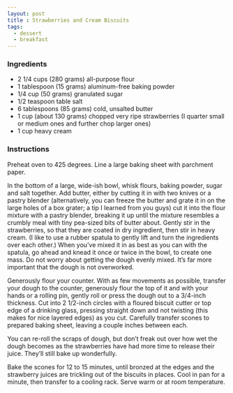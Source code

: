 ```yaml
---
layout: post
title : Strawberries and Cream Biscuits
tags: 
  - dessert
  - breakfast
---
```


### Ingredients

- 2 1/4 cups (280 grams) all-purpose flour
- 1 tablespoon (15 grams) aluminum-free baking powder
- 1/4 cup (50 grams) granulated sugar
- 1/2 teaspoon table salt
- 6 tablespoons (85 grams) cold, unsalted butter
- 1 cup (about 130 grams) chopped very ripe strawberries (I quarter small or medium ones and further chop larger ones)
- 1 cup heavy cream

### Instructions

Preheat oven to 425 degrees. Line a large baking sheet with parchment paper.

In the bottom of a large, wide-ish bowl, whisk flours, baking powder, sugar and salt together. Add butter, either by cutting it in with two knives or a pastry blender (alternatively, you can freeze the butter and grate it in on the large holes of a box grater; a tip I learned from you guys) cut it into the flour mixture with a pastry blender, breaking it up until the mixture resembles a crumbly meal with tiny pea-sized bits of butter about. Gently stir in the strawberries, so that they are coated in dry ingredient, then stir in heavy cream. (I like to use a rubber spatula to gently lift and turn the ingredients over each other.) When you’ve mixed it in as best as you can with the spatula, go ahead and knead it once or twice in the bowl, to create one mass. Do not worry about getting the dough evenly mixed. It’s far more important that the dough is not overworked.

Generously flour your counter. With as few movements as possible, transfer your dough to the counter, generously flour the top of it and with your hands or a rolling pin, gently roll or press the dough out to a 3/4-inch thickness. Cut into 2 1/2-inch circles with a floured biscuit cutter or top edge of a drinking glass, pressing straight down and not twisting (this makes for nice layered edges) as you cut. Carefully transfer scones to prepared baking sheet, leaving a couple inches between each.

You can re-roll the scraps of dough, but don’t freak out over how wet the dough becomes as the strawberries have had more time to release their juice. They’ll still bake up wonderfully.

Bake the scones for 12 to 15 minutes, until bronzed at the edges and the strawberry juices are trickling out of the biscuits in places. Cool in pan for a minute, then transfer to a cooling rack. Serve warm or at room temperature.
